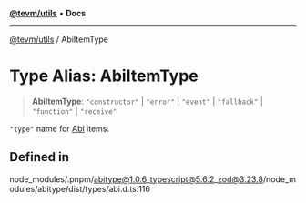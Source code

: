 [**@tevm/utils**](../README.md) • **Docs**

***

[@tevm/utils](../globals.md) / AbiItemType

# Type Alias: AbiItemType

> **AbiItemType**: `"constructor"` \| `"error"` \| `"event"` \| `"fallback"` \| `"function"` \| `"receive"`

`"type"` name for [Abi](Abi.md) items.

## Defined in

node\_modules/.pnpm/abitype@1.0.6\_typescript@5.6.2\_zod@3.23.8/node\_modules/abitype/dist/types/abi.d.ts:116
